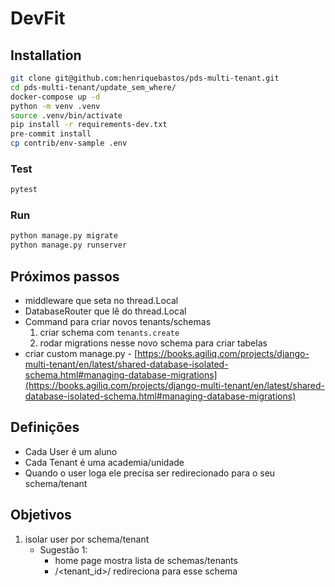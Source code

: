 # DevFit

## Installation
```bash
git clone git@github.com:henriquebastos/pds-multi-tenant.git
cd pds-multi-tenant/update_sem_where/
docker-compose up -d
python -m venv .venv
source .venv/bin/activate
pip install -r requirements-dev.txt
pre-commit install
cp contrib/env-sample .env

```

### Test
```bash
pytest
```

### Run
```bash
python manage.py migrate
python manage.py runserver
```


## Próximos passos
- middleware que seta no thread.Local
- DatabaseRouter que lê do thread.Local
- Command para criar novos tenants/schemas
  1. criar schema com `tenants.create`
  2. rodar migrations nesse novo schema para criar tabelas
- criar custom manage.py - [https://books.agiliq.com/projects/django-multi-tenant/en/latest/shared-database-isolated-schema.html#managing-database-migrations](https://books.agiliq.com/projects/django-multi-tenant/en/latest/shared-database-isolated-schema.html#managing-database-migrations)


## Definições
- Cada User é um aluno
- Cada Tenant é uma academia/unidade
- Quando o user loga ele precisa ser redirecionado para o seu schema/tenant


## Objetivos
1. isolar user por schema/tenant
   - Sugestão 1:
     - home page mostra lista de schemas/tenants
     - /<tenant_id>/ redireciona para esse schema
